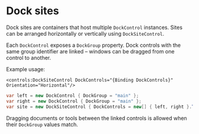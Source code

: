 # Dock sites

Dock sites are containers that host multiple `DockControl` instances. Sites can be arranged horizontally or vertically using `DockSiteControl`.

Each `DockControl` exposes a `DockGroup` property. Dock controls with the same group identifier are linked – windows can be dragged from one control to another.

Example usage:

```xaml
<controls:DockSiteControl DockControls="{Binding DockControls}" Orientation="Horizontal"/>
```

```csharp
var left = new DockControl { DockGroup = "main" };
var right = new DockControl { DockGroup = "main" };
var site = new DockSiteControl { DockControls = new[] { left, right }.ToList() };
```

Dragging documents or tools between the linked controls is allowed when their `DockGroup` values match.
